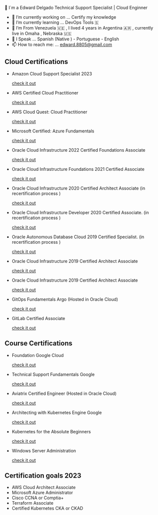 🥷 I`m a Edward Delgado Technical Support Specialist | Cloud Enginner

- 🔭 I’m currently working on ... Certify my knowledge 
- 🌱 I’m currently learning ... DevOps Tools 🇸 
- 🧳 I’m From Venezuela 🇻🇪  , I lived 4 years in Argentina 🇦🇷 , currently live in Omaha , Nebraska 🇺🇸 
- 💬 I Speak ... Spanish (Native ) - Portuguese - English  
- 📫 How to reach me: ... edward.8805@gmail.com

<!DOCTYPE html>
<html>
<body>

<h2> Cloud Certifications </h2>
<ul>

  <li> Amazon Cloud Support Specialist 2023 </li> <p><a href="https://www.credential.net/7539c258-6ed3-4a3f-b46d-176a39fc9123#gs.16b165"> check it out</a></p>

  <li> AWS Certified Cloud Practitioner</li> <p><a href="https://www.credly.com/badges/635a2bf4-3e7f-4ac0-b2db-96aa67f07502?source=linked_in_profile"> check it out</a></p>

  <li> AWS Cloud Quest: Cloud Practitioner </li> <p><a href="https://www.credly.com/badges/28413d58-91a8-4b5c-a2e9-12b14a28d850/public_url"> check it out</a></p>

 <li> Microsoft Certified: Azure Fundamentals</li> <p><a href="https://www.credly.com/badges/5fd2422b-9f33-42f6-97b7-1fdd9e1e0148?source=linked_in_profile"> check it out</a></p>

 <li> Oracle Cloud Infrastructure 2022 Certified Foundations Associate
</li> <p><a href="https://catalog-education.oracle.com/ords/certview/sharebadge?id=6C010C53C78C381E47C1AB0D57ECA5DC2F2449C9F90F096C25930780DD8C0EE6"> check it out</a></p>

 <li> Oracle Cloud Infrastructure Foundations 2021 Certified Associate</li> <p><a href="https://www.credly.com/badges/4d3d2ff3-40e8-4bb5-8f72-48ce0dda8d21?source=linked_in_profile"> check it out</a></p>

 <li> Oracle Cloud Infrastructure 2020 Certified Architect Associate (in recertification process ) </li> <p><a href="https://www.credly.com/earner/earned/badge/255aa737-6769-4830-86d1-77a4c2f1df46"> check it out</a></p>

<li> Oracle Cloud Infrastructure Developer 2020 Certified Associate. (in recertification process ) </li> <p><a href="https://www.credly.com/badges/54c8de21-569d-49bb-982d-4adebf76d2fc?source=linked_in_profile"> check it out</a></p>

 <li> Oracle Autonomous Database Cloud 2019 Certified Specialist. (in recertification process )</li> <p><a href="https://www.credly.com/badges/b2d4099c-b0be-4cb8-ad90-e2ce2db6641a/linked_in_profile"> check it out</a></p>

 <li> Oracle Cloud Infrastructure 2019 Certified Architect Associate</li> <p><a href="https://www.credly.com/badges/248e2795-7462-44a4-bf6a-7608cbd31277/linked_in_profile"> check it out</a></p>

 <li> Oracle Cloud Infrastructure 2019 Certified Architect Associate</li> <p><a href="https://www.credly.com/badges/248e2795-7462-44a4-bf6a-7608cbd31277/linked_in_profile"> check it out</a></p>

 <li> GitOps Fundamentals Argo (Hosted in Oracle Cloud) </li> <p><a href="https://objectstorage.us-ashburn-1.oraclecloud.com/n/id8oivyko7jh/b/Courses-Github/o/GitOps-ArgoGitOps-Argo.png"> check it out</a></p>

 <li> GitLab Certified Associate  </li> <p><a href="https://www.credly.com/badges/1311783e-5371-4ec2-a964-f68fa5894d43/public_url"> check it out</a></p>


</ul>  

<h2> Course Certifications </h2>
<ul>
  <li> Foundation Google Cloud</li> <p><a href="https://www.coursera.org/account/accomplishments/verify/6NQFX8A22A9P?utm_source=link&utm_medium=certificate&utm_content=cert_image&utm_campaign=sharing_cta&utm_product=course"> check it out</a></p>
  <li> Technical Support Fundamentals Google</li> <p><a href="https://www.coursera.org/account/accomplishments/verify/4BNK332GZYGG"> check it out</a></p>
  
  <li> Aviatrix Certified Engineer (Hosted in Oracle Cloud) </li> <p><a href="https://objectstorage.us-ashburn-1.oraclecloud.com/n/id8oivyko7jh/b/Courses-Github/o/Aviatrix-CertificateAviatrix-Certificate.png"> check it out</a></p>

 <li> Architecting with Kubernetes Engine Google </li> <p><a href="https://www.coursera.org/account/accomplishments/certificate/53H44R9LEDHM"> check it out</a></p>

 <li> Kubernetes for the Absolute Beginners</li> <p><a href="https://www.udemy.com/certificate/UC-98968c33-ec79-46d1-a1c0-5c6e81497b79/"> check it out</a></p>

 <li> Windows Server Administration </li> <p><a href="https://www.udemy.com/certificate/UC-ZZMPSJEM/"> check it out</a></p>

</ul>  

  
<h2> Certification goals 2023 </h2>
<ul>
  
  <li> AWS Cloud Architect Associate </li>
  <li> Microsoft Azure Administrator </li>
  <li> Cisco CCNA or Comptia+ </li>
  <li> Terraform Associate </li>
  <li> Certified Kubernetes CKA or CKAD </li> 
  
</body>
</html>
